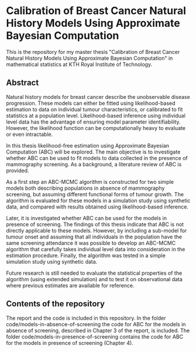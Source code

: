 # Calibration of Breast Cancer Natural History Models Using Approximate Bayesian Computation
This is the repository for my master thesis "Calibration of Breast Cancer Natural History Models Using Approximate Bayesian Computation" in mathematical statistics at KTH Royal Institute of Technology. 

## Abstract 
Natural history models for breast cancer describe the unobservable disease progression. These models can either be fitted using likelihood-based estimation to data on individual tumour characteristics, or calibrated to fit statistics at a population level. Likelihood-based inference using individual level data has the advantage of ensuring model parameter identifiability. However, the likelihood function can be computationally heavy to evaluate or even intractable.

In this thesis likelihood-free estimation using Approximate Bayesian Computation (ABC) will be explored. The main objective is to investigate whether ABC can be used to fit models to data collected in the presence of mammography screening. As a background, a literature review of ABC is provided.

As a first step an ABC-MCMC algorithm is constructed for two simple models both describing populations in absence of mammography screening, but assuming different functional forms of tumour growth. The algorithm is evaluated for these models in a simulation study using synthetic data, and compared with results obtained using likelihood-based inference.

Later, it is investigated whether ABC can be used for the models in presence of screening. The findings of this thesis indicate that ABC is not directly applicable to these models. However, by including a sub-model for tumour onset and assuming that all individuals in the population have the same screening attendance it was possible to develop an ABC-MCMC algorithm that carefully takes individual level data into consideration in the estimation procedure. Finally, the algorithm was tested in a simple simulation study using synthetic data.

Future research is still needed to evaluate the statistical properties of the algorithm (using extended simulation) and to test it on observational data where previous estimates are available for reference. 

## Contents of the repository
The report and the code is included in this repository. In the folder code/models-in-absence-of-screening the code for ABC for the models in absence of screening, described in Chapter 3 of the report, is included. The folder code/models-in-presence-of-screening contains the code for ABC for the models in presence of screening (Chapter 4).